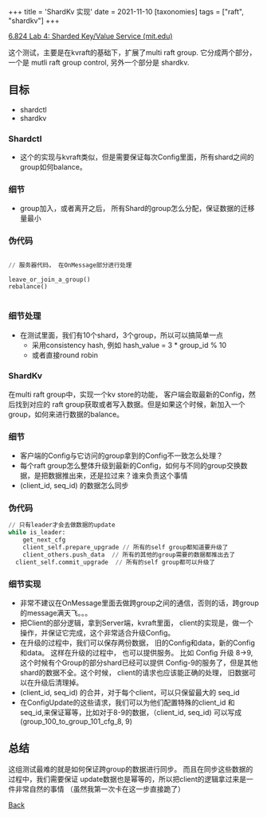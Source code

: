 +++
title = 'ShardKv 实现'
date = 2021-11-10
[taxonomies]
tags = ["raft", "shardkv"] 
+++


[6.824 Lab 4: Sharded Key/Value Service (mit.edu)](https://pdos.csail.mit.edu/6.824/labs/lab-shard.html)

这个测试，主要是在kvraft的基础下，扩展了multi raft group. 它分成两个部分，一个是 mutli raft group control, 另外一个部分是 shardkv.

## 目标

- shardctl
- shardkv

### Shardctl

- 这个的实现与kvraft类似，但是需要保证每次Config里面，所有shard之间的group如何balance。

### 细节

- group加入，或者离开之后， 所有Shard的group怎么分配，保证数据的迁移量最小

### 伪代码

```python

// 服务器代码， 在OnMessage部分进行处理

leave_or_join_a_group()
rebalance()
    
```

### 细节处理

- 在测试里面，我们有10个shard，3个group，所以可以搞简单一点
    - 采用consistency hash, 例如 hash_value = 3 * group_id % 10
    - 或者直接round robin
    

### ShardKv

在multi raft group中，实现一个kv store的功能， 客户端会取最新的Config，然后找到对应的 raft group获取或者写入数据。但是如果这个时候，新加入一个group，如何来进行数据的balance。

### 细节

- 客户端的Config与它访问的group拿到的Config不一致怎么处理？
- 每个raft group怎么整体升级到最新的Config，如何与不同的group交换数据，是把数据推出来，还是拉过来？谁来负责这个事情
- (client_id, seq_id) 的数据怎么同步

### 伪代码

```python
// 只有leader才会去做数据的update
while is_leader:
	get_next_cfg
	client_self.prepare_upgrade // 所有的self group都知道要升级了
	client_others.push_data  // 所有的其他的group需要的数据都推出去了
  client_self.commit_upgrade  // 所有的self group都可以升级了
```

### 细节实现

- 非常不建议在OnMessage里面去做跨group之间的通信，否则的话，跨group的message满天飞。。。
- 把Client的部分逻辑，拿到Server端，kvraft里面， client的实现是，做一个操作，并保证它完成，这个非常适合升级Config。
- 在升级的过程中，我们可以保存两份数据， 旧的Config和data，新的Config和data。 这样在升级的过程中， 也可以提供服务。 比如 Config 升级 8→9,  这个时候有个Group的部分shard已经可以提供 Config-9的服务了，但是其他shard的数据不全。这个时候， client的请求也应该能正确的处理， 旧数据可以在升级后清理掉。
- (client_id, seq_id) 的合并，对于每个client，可以只保留最大的 seq_id
- 在ConfigUpdate的这些请求，我们可以为他们配置特殊的client_id 和 seq_id,来保证幂等，比如对于8-9的数据，（client_id, seq_id) 可以写成 (group_100_to_group_101_cfg_8, 9)

## 总结

这组测试最难的就是如何保证跨group的数据进行同步。 而且在同步这些数据的过程中，我们需要保证 update数据也是幂等的，所以把client的逻辑拿过来是一件非常自然的事情 （虽然我第一次卡在这一步直接跪了）

[Back](/raft/)
